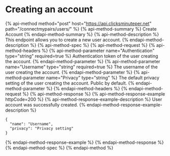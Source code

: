# Creating an account

{% api-method method="post" host="https://api.clicksminuteper.net" path="/connectmypairs/users/" %}
{% api-method-summary %}
Create Account
{% endapi-method-summary %}
{% api-method-description %}
This endpoint allows you to create a new user account.
{% endapi-method-description %}
{% api-method-spec %}
{% api-method-request %}
{% api-method-headers %}
{% api-method-parameter name="Authentication" type="string" required=true %}
Authentication token of the user creating the account.
{% endapi-method-parameter %}
{% api-method-parameter name="Username" type="string" required=true %}
The username of the user creating the account.
{% endapi-method-parameter %}
{% api-method-parameter name="Privacy" type="string" %}
The default privacy setting of the user creating the account. Public by default.
{% endapi-method-parameter %}
{% endapi-method-headers %}
{% endapi-method-request %}
{% api-method-response %}
{% api-method-response-example httpCode=200 %}
{% api-method-response-example-description %}
User account was successfully created.
{% endapi-method-response-example-description %}
```
{    
  "name": "Username",    
  "privacy": "Privacy setting"
}
```
{% endapi-method-response-example %}
{% endapi-method-response %}
{% endapi-method-spec %}
{% endapi-method %}
